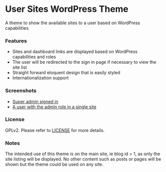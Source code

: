 User Sites WordPress Theme
==========================

A theme to show the available sites to a user based on WordPress capabilities.

### Features
* Sites and dashboard links are displayed based on WordPress capabilities and roles
* The user will be redirected to the sign in page if necessary to view the site list
* Straight forward eloquent design that is easily styled
* Internationalization support

### Screenshots
* [Super admin signed in](screenshot.png)
* [A user with the admin role in a single site](screenshot1.png)

### License
GPLv2. Please refer to [LICENSE](LICENSE) for more details.

### Notes
The intended use of this theme is on the main site, ie blog id = 1, as only the site listing will be displayed. No other content such as posts or pages will be shown but the theme could be used on any site.
